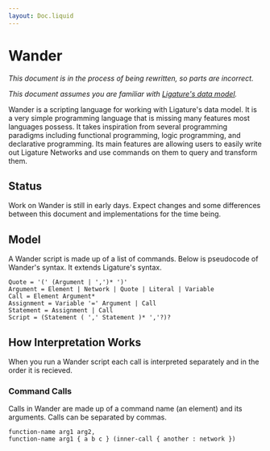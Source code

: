 ```yaml
---
layout: Doc.liquid
---
```


# Wander

*This document is in the process of being rewritten, so parts are incorrect.*

*This document assumes you are familiar with [Ligature's data model](/docs/ligature/).*

Wander is a scripting language for working with Ligature's data model.
It is a very simple programming language that is missing many features most languages possess.
It takes inspiration from several programming paradigms including functional programming,
logic programming, and declarative programming.
Its main features are allowing users to easily write out Ligature Networks and use commands on them to query and transform them.

## Status

Work on Wander is still in early days.
Expect changes and some differences between this document and implementations for the time being.

## Model

A Wander script is made up of a list of commands.
Below is pseudocode of Wander's syntax.
It extends Ligature's syntax.

```
Quote = '(' (Argument | ',')* ')'
Argument = Element | Network | Quote | Literal | Variable
Call = Element Argument*
Assignment = Variable '=' Argument | Call 
Statement = Assignment | Call
Script = (Statement ( ',' Statement )* ','?)?
```

## How Interpretation Works

When you run a Wander script each call is interpreted separately and in the order it is recieved.

### Command Calls

Calls in Wander are made up of a command name (an element) and its arguments.
Calls can be separated by commas.

```
function-name arg1 arg2,
function-name arg1 { a b c } (inner-call { another : network })
```
